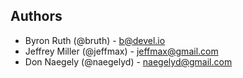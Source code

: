 ## Authors

- Byron Ruth (@bruth) - b@devel.io
- Jeffrey Miller (@jeffmax) - jeffmax@gmail.com
- Don Naegely (@naegelyd) - naegelyd@gmail.com
